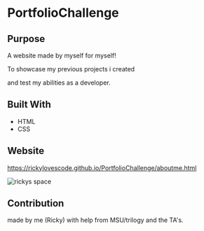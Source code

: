 # PortfolioChallenge

## Purpose

A website made by myself for myself!

To showcase my previous projects i created

and test my abilities as a developer.

## Built With

- HTML
- CSS

## Website

https://rickylovescode.github.io/PortfolioChallenge/aboutme.html

![rickys space](https://user-images.githubusercontent.com/69219899/145705186-b5de89d3-ef1d-4d28-b3fc-6f2bffb067f2.gif)



## Contribution

made by me (Ricky) with help from MSU/trilogy and the TA's.
